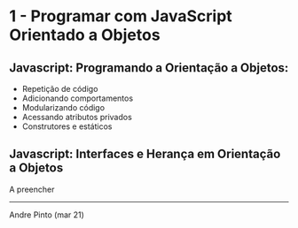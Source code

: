 # 1 - Programar com JavaScript Orientado a Objetos 
## Javascript: Programando a Orientação a Objetos:
* Repetição de código
* Adicionando comportamentos
* Modularizando código
* Acessando atributos privados
* Construtores e estáticos

## Javascript: Interfaces e Herança em Orientação a Objetos
A preencher

---
Andre Pinto (mar 21)

